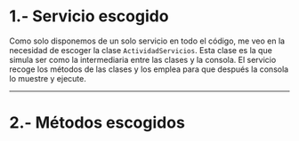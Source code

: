# 1.- Servicio escogido

Como solo disponemos de un solo servicio en todo el código, me veo en la necesidad de escoger la clase `ActividadServicios`. Esta clase es la que simula ser como la intermediaria entre las clases y la consola.
El servicio recoge los métodos de las clases y los emplea para que después la consola lo muestre y ejecute.

---

# 2.- Métodos escogidos
